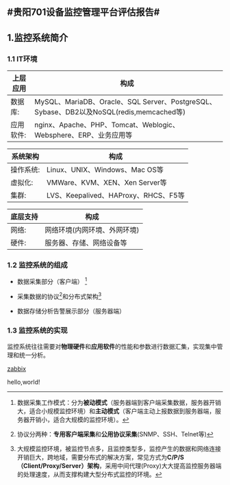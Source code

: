 #贵阳701设备监控管理平台评估报告#
---
## 1.监控系统简介

### 1.1 IT环境

|上层应用|构成|
|--------|------|
|数据库:|MySQL、MariaDB、Oracle、SQL Server、PostgreSQL、Sybase、DB2以及NoSQL(redis,memcached等)|
|应用软件:|nginx、Apache、PHP、Tomcat、Weblogic、Websphere、ERP、业务应用等|

|系统架构|构成|
|------|----|
|操作系统:|Linux、UNIX、Windows、Mac OS等|
|虚拟化:|VMWare、KVM、XEN、Xen Server等|
|集群:|LVS、Keepalived、HAProxy、RHCS、F5等|

|底层支持|构成|
|------|-----|
|网络:|网络环境(内网环境、外网环境)|
|硬件:|服务器、存储、网络设备等|

### 1.2 监控系统的组成

* 数据采集部分（客户端） [^1]

[^1]:数据采集工作模式：分为**被动模式**（服务器端到客户端采集数据，服务器开销大，适合小规模监控环境）和**主动模式**（客户端主动上报数据到服务器端，服务器开销小，适合大规模的监控环境）。

* 采集数据的协议[^2]和分布式架构[^3]

[^2]:协议分两种：**专用客户端采集**和**公用协议采集**(SNMP、SSH、Telnet等)
[^3]:大规模监控环境，被监控节点多，且监控类型多，监控产生的数据和网络连接开销巨大，跨地域，需要分布式的解决方案，常见方式为**C/P/S（Client/Proxy/Server）架构**，采用中间代理(Proxy)大大提高监控服务器端的处理速度，从而支撑构建大型分布式监控的环境。

* 数据存储分析告警展示部分（服务器端）

### 1.3 监控系统的实现

监控系统往往需要对**物理硬件**和**应用软件**的性能和参数进行数据汇集，实现集中管理和统一分析。

[zabbix](http://www.zabbix.com "zabbix官网")

hello,world!

